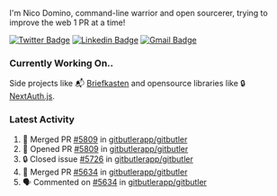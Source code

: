 
I'm Nico Domino, command-line warrior and open sourcerer, trying to improve the web 1 PR at a time!

[![Twitter Badge](https://img.shields.io/badge/-@ndom91-1ca0f1?style=flat-square&labelColor=1ca0f1&logo=twitter&logoColor=white&link=https://twitter.com/ndom91)](https://twitter.com/ndom91) [![Linkedin Badge](https://img.shields.io/badge/-ndom91-blue?style=flat-square&logo=Linkedin&logoColor=white&link=https://www.linkedin.com/in/ndom91/)](https://www.linkedin.com/in/ndom91/) [![Gmail Badge](https://img.shields.io/badge/-yo@ndo.dev-c14438?style=flat-square&logo=mail.ru&logoColor=white&link=mailto:yo@ndo.dev)](mailto:yo@ndo.dev)

### Currently Working On..

Side projects like 📬 [Briefkasten](https://briefkastenhq.com) and opensource libraries like 🔒 [NextAuth.js](https://github.com/nextauthjs/next-auth).

<!--START_SECTION_PROFILE_VIEWS:readme-info-->
<!--END_SECTION_PROFILE_VIEWS:readme-info-->

<!--START_SECTION_DAILY_COMMIT:readme-info-->
<!--END_SECTION_DAILY_COMMIT:readme-info-->

<!--START_SECTION_WEEKLY_COMMIT:readme-info-->
<!--END_SECTION_WEEKLY_COMMIT:readme-info-->

### Latest Activity

<!--START_SECTION:activity-->
1. 🎉 Merged PR [#5809](https://github.com/gitbutlerapp/gitbutler/pull/5809) in [gitbutlerapp/gitbutler](https://github.com/gitbutlerapp/gitbutler)
2. 💪 Opened PR [#5809](https://github.com/gitbutlerapp/gitbutler/pull/5809) in [gitbutlerapp/gitbutler](https://github.com/gitbutlerapp/gitbutler)
3. 🔒 Closed issue [#5726](https://github.com/gitbutlerapp/gitbutler/issues/5726) in [gitbutlerapp/gitbutler](https://github.com/gitbutlerapp/gitbutler)
4. 🎉 Merged PR [#5634](https://github.com/gitbutlerapp/gitbutler/pull/5634) in [gitbutlerapp/gitbutler](https://github.com/gitbutlerapp/gitbutler)
5. 🗣 Commented on [#5634](https://github.com/gitbutlerapp/gitbutler/pull/5634#issuecomment-2535583903) in [gitbutlerapp/gitbutler](https://github.com/gitbutlerapp/gitbutler)
<!--END_SECTION:activity-->
